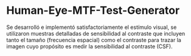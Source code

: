 # Human-Eye-MTF-Test-Generator
Se desarrolló e implementó satisfactoriamente el estímulo visual, se utilizaron muestras detalladas de sensibilidad al contraste que incluyen tanto el tamaño (frecuencia espacial) como el contraste para trazar la imagen cuyo propósito es medir la sensibilidad al contraste (CSF).
